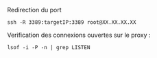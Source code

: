 Redirection du port

    ssh -R 3389:targetIP:3389 root@XX.XX.XX.XX
 
Verification des connexions ouvertes sur le proxy :

    lsof -i -P -n | grep LISTEN

<!--stackedit_data:
eyJoaXN0b3J5IjpbMTg1MzM2Nzc0NV19
-->